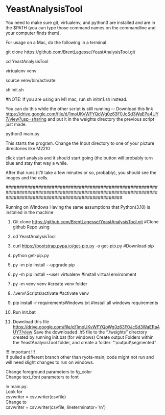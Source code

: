 # YeastAnalysisTool

You need to make sure git, virtualenv, and python3 are installed and are in the $PATH (you can type those command names on the commandline and your computer finds them).



For usage on a Mac, do the following in a terminal.


git clone https://github.com/BrentLagesse/YeastAnalysisTool.git

cd YeastAnalysisTool

virtualenv venv

source venv/bin/activate

sh init.sh

#NOTE:  If you are using an M1 mac, run sh initm1.sh instead.  

You can do this while the other script is still running -- Download this link https://drive.google.com/file/d/1moUKvWFYQoWg0z63F0JcSd3WaEPa4UY7/view?usp=sharing and put it in the weights directory the previous script just made.

python3 main.py 

This starts the program.  Change the Input directory to one of your picture directories like M2210

click start analysis and it should start going (the button will probably turn blue and stay that way a while. 

After that runs (it'll take a few minutes or so, probably), you should see the images and the cells.  

###########################################################################################################################################################

Running on Windows
Having the same assumptions that Python(3.10) is installed in the machine

1. Git clone https://github.com/BrentLagesse/YeastAnalysisTool.git  #Clone github Repo using

2. cd YeastAnalysisTool

3. curl https://bootstrap.pypa.io/get-pip.py -o get-pip.py          #Download pip

4. python get-pip.py

5. py -m pip install --upgrade pip

6. py -m pip install --user virtualenv                              #install virtual environment

7. py -m venv venv                                                  #create venv folder

8. .\venv\Scripts\activate                                          #activate venv

9. pip install -r requirementsWindows.txt                           #install all windows requirements

10. Run init.bat

11. Download this file https://drive.google.com/file/d/1moUKvWFYQoWg0z63F0JcSd3WaEPa4UY7/view
Save the downloaded .h5 file to the “.\weights” directory created by running init.bat (for windows)
Create output Folders within the YeastAnalysisTool folder, and create a folder:  “.\output\segmented”

!!! Important !!!<br/>
If pulled a different branch other than ryota-main, code might not run and will need slight changes to run on windows. <br/>

Change foreground parameters to fg_color<br/>
Change text_font parameters to font<br/>

In main.py: <br/>
Look for<br/>
  csvwriter = csv.writer(csvfile)<br/>
Change to <br/>
  csvwriter = csv.writer(csvfile, lineterminator='\n')<br/>
